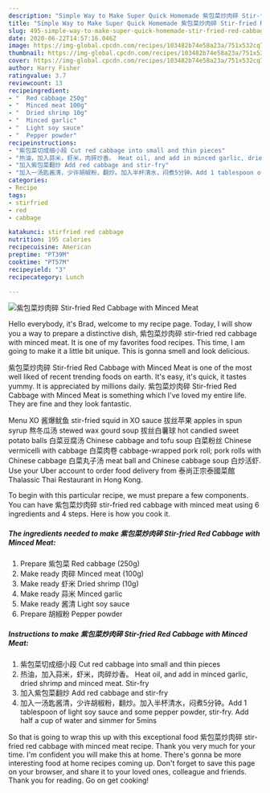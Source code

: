 ```yaml
---
description: "Simple Way to Make Super Quick Homemade 紫包菜炒肉碎 Stir-fried Red Cabbage with Minced Meat"
title: "Simple Way to Make Super Quick Homemade 紫包菜炒肉碎 Stir-fried Red Cabbage with Minced Meat"
slug: 495-simple-way-to-make-super-quick-homemade-stir-fried-red-cabbage-with-minced-meat
date: 2020-06-22T14:57:16.046Z
image: https://img-global.cpcdn.com/recipes/103482b74e58a23a/751x532cq70/紫包菜炒肉碎-stir-fried-red-cabbage-with-minced-meat-recipe-main-photo.jpg
thumbnail: https://img-global.cpcdn.com/recipes/103482b74e58a23a/751x532cq70/紫包菜炒肉碎-stir-fried-red-cabbage-with-minced-meat-recipe-main-photo.jpg
cover: https://img-global.cpcdn.com/recipes/103482b74e58a23a/751x532cq70/紫包菜炒肉碎-stir-fried-red-cabbage-with-minced-meat-recipe-main-photo.jpg
author: Harry Fisher
ratingvalue: 3.7
reviewcount: 13
recipeingredient:
- "  Red cabbage 250g"
- "  Minced meat 100g"
- "  Dried shrimp 10g"
- "  Minced garlic"
- "  Light soy sauce"
- "  Pepper powder"
recipeinstructions:
- "紫包菜切成细小段 Cut red cabbage into small and thin pieces"
- "热油，加入蒜米，虾米，肉碎炒香。 Heat oil, and add in minced garlic, dried shrimp and minced meat. Stir-fry"
- "加入紫包菜翻炒 Add red cabbage and stir-fry"
- "加入一汤匙酱清，少许胡椒粉，翻炒。加入半杯清水，闷煮5分钟。Add 1 tablespoon of light soy sauce and some pepper powder, stir-fry. Add half a cup of water and simmer for 5mins"
categories:
- Recipe
tags:
- stirfried
- red
- cabbage

katakunci: stirfried red cabbage 
nutrition: 195 calories
recipecuisine: American
preptime: "PT39M"
cooktime: "PT57M"
recipeyield: "3"
recipecategory: Lunch

---
```



![紫包菜炒肉碎 Stir-fried Red Cabbage with Minced Meat](https://img-global.cpcdn.com/recipes/103482b74e58a23a/751x532cq70/紫包菜炒肉碎-stir-fried-red-cabbage-with-minced-meat-recipe-main-photo.jpg)

Hello everybody, it's Brad, welcome to my recipe page. Today, I will show you a way to prepare a distinctive dish, 紫包菜炒肉碎 stir-fried red cabbage with minced meat. It is one of my favorites food recipes. This time, I am going to make it a little bit unique. This is gonna smell and look delicious.

紫包菜炒肉碎 Stir-fried Red Cabbage with Minced Meat is one of the most well liked of recent trending foods on earth. It's easy, it's quick, it tastes yummy. It is appreciated by millions daily. 紫包菜炒肉碎 Stir-fried Red Cabbage with Minced Meat is something which I've loved my entire life. They are fine and they look fantastic.

Menu XO 酱爆鱿鱼 stir-fried squid in XO sauce 拔丝苹果 apples in spun syrup 熬冬瓜汤 stewed wax gourd soup 拔丝白薯球 hot candied sweet potato balls 白菜豆腐汤 Chinese cabbage and tofu soup 白菜粉丝 Chinese vermicelli with cabbage 白菜肉卷 cabbage-wrapped pork roll; pork rolls with Chinese cabbage 白菜丸子汤 meat ball and Chinese cabbage soup 白炒活虾. Use your Uber account to order food delivery from 泰尚正宗泰國菜館 Thalassic Thai Restaurant in Hong Kong.


To begin with this particular recipe, we must prepare a few components. You can have 紫包菜炒肉碎 stir-fried red cabbage with minced meat using 6 ingredients and 4 steps. Here is how you cook it.

<!--inarticleads1-->

##### The ingredients needed to make 紫包菜炒肉碎 Stir-fried Red Cabbage with Minced Meat:

1. Prepare  紫包菜 Red cabbage (250g)
1. Make ready  肉碎 Minced meat (100g)
1. Make ready  虾米 Dried shrimp (10g)
1. Make ready  蒜米 Minced garlic
1. Make ready  酱清 Light soy sauce
1. Prepare  胡椒粉 Pepper powder




<!--inarticleads2-->

##### Instructions to make 紫包菜炒肉碎 Stir-fried Red Cabbage with Minced Meat:

1. 紫包菜切成细小段 Cut red cabbage into small and thin pieces
1. 热油，加入蒜米，虾米，肉碎炒香。 Heat oil, and add in minced garlic, dried shrimp and minced meat. Stir-fry
1. 加入紫包菜翻炒 Add red cabbage and stir-fry
1. 加入一汤匙酱清，少许胡椒粉，翻炒。加入半杯清水，闷煮5分钟。Add 1 tablespoon of light soy sauce and some pepper powder, stir-fry. Add half a cup of water and simmer for 5mins




So that is going to wrap this up with this exceptional food 紫包菜炒肉碎 stir-fried red cabbage with minced meat recipe. Thank you very much for your time. I'm confident you will make this at home. There's gonna be more interesting food at home recipes coming up. Don't forget to save this page on your browser, and share it to your loved ones, colleague and friends. Thank you for reading. Go on get cooking!
